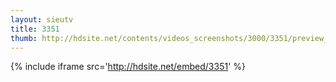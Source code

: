 ```yaml
---
layout: sieutv
title: 3351
thumb: http://hdsite.net/contents/videos_screenshots/3000/3351/preview_360p.mp4.jpg
---
```

{% include iframe src='http://hdsite.net/embed/3351' %}
 
